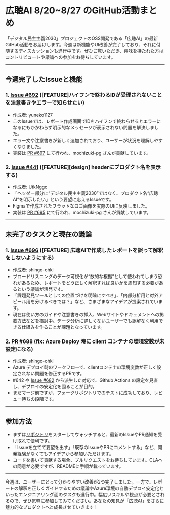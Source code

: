 # 広聴AI 8/20~8/27 のGitHub活動まとめ

「デジタル民主主義2030」プロジェクトのOSS開発である「広聴AI」の最新GitHub活動をお届けします。今週は新機能やUI改善が完了しており、それに付随するディスカッションも進行中です。ぜひご覧いただき、興味を持たれた方はコントリビュートや議論への参加をお待ちしています。

---

## 今週完了したIssueと機能

### 1. [Issue #692](https://github.com/digitaldemocracy2030/kouchou-ai/issues/692) ([FEATURE]ハイフンで終わるIDが受理されないことを注意書きやエラーで知らせたい)
- 作成者: yuneko1127  
- このIssueでは、レポート作成画面でIDをハイフンで終わらせるとエラーになるにもかかわらず明示的なメッセージが表示されない問題を解決しました。  
- エラー文や注意書きが新しく追加されており、ユーザーが状況を理解しやすくなりました。  
- 実装は [PR #697](https://github.com/digitaldemocracy2030/kouchou-ai/pull/697) にて行われ、mochizuki-pg さんが貢献しています。

### 2. [Issue #441](https://github.com/digitaldemocracy2030/kouchou-ai/issues/441) ([FEATURE][design] headerにプロダクト名を表示する)
- 作成者: UtkNggc  
- 「ヘッダー部分に“デジタル民主主義2030”ではなく、プロダクト名“広聴AI”を明示したい」という要望に応えるIssueです。  
- Figmaで作成されたフラットなロゴ画像を実際のUIに反映しました。  
- 実装は [PR #695](https://github.com/digitaldemocracy2030/kouchou-ai/pull/695) にて行われ、mochizuki-pg さんが貢献しています。

---

## 未完了のタスクと現在の議論

### 1. [Issue #696](https://github.com/digitaldemocracy2030/kouchou-ai/issues/696) ([FEATURE] 広聴AIで作成したレポートを誤って解釈をしないようにする)
- 作成者: shingo-ohki  
- ブロードリスニングのデータ可視化が“数的な根拠”として使われてしまう恐れがあるため、レポートをどう正しく解釈すれば良いかを周知する必要があるという議論が活発です。  
- 「課題発見ツールとしての位置づけを明確にすべき」、「内部分析用と対外アピール用を分けるべきでは？」など、さまざまなアイデアが提案されています。  
- 現在は使い方のガイドや注意書きの挿入、Webサイトやドキュメントへの掲載方法などを検討中。データ分析に詳しくないユーザーでも誤解なく利用できる仕組みを作ることが課題となっています。

### 2. [PR #688](https://github.com/digitaldemocracy2030/kouchou-ai/pull/688) (fix: Azure Deploy 時に client コンテナの環境変数が未設定になる)
- 作成者: shingo-ohki  
- Azure デプロイ時のワークフローで、clientコンテナの環境変数が正しく設定されない問題を修正するPRです。  
- #642 や [Issue #682](https://github.com/digitaldemocracy2030/kouchou-ai/issues/682) から派生した対応で、Github Actions の設定を見直し、デプロイの安定化を図ることが目的。  
- まだマージ前ですが、フォークリポジトリでのテストに成功しており、レビュー待ちの段階です。

---

## 参加方法
- まずは[リポジトリ](https://github.com/digitaldemocracy2030/kouchou-ai)をスターしてウォッチすると、最新のIssueやPR通知を受け取れて便利です。  
- 「Issueを立てて要望を出す」「既存のIssueやPRにコメントする」など、開発経験がなくてもアイデアから参加いただけます。  
- コードを書いて貢献する場合、プルリクエストをお待ちしています。CLAへの同意が必要ですが、READMEに手順が載っています。

---

今週は、ユーザーにとって分かりやすい改善が2つ完了しました。一方で、レポートの解釈を正しくガイドするための議論やAzure環境の自動デプロイ安定化といったエンジニアリング面のタスクも進行中。幅広いスキルや視点が必要とされるので、ぜひ気軽に参加してみてください。あなたの知見が「広聴AI」をさらに魅力的なプロダクトへと成長させていきます！